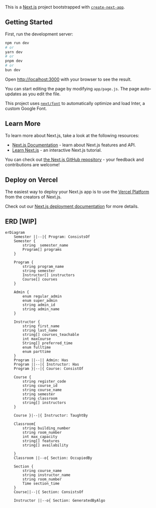 This is a [Next.js](https://nextjs.org/) project bootstrapped with [`create-next-app`](https://github.com/vercel/next.js/tree/canary/packages/create-next-app).

## Getting Started

First, run the development server:

```bash
npm run dev
# or
yarn dev
# or
pnpm dev
# or
bun dev
```

Open [http://localhost:3000](http://localhost:3000) with your browser to see the result.

You can start editing the page by modifying `app/page.js`. The page auto-updates as you edit the file.

This project uses [`next/font`](https://nextjs.org/docs/basic-features/font-optimization) to automatically optimize and load Inter, a custom Google Font.

## Learn More

To learn more about Next.js, take a look at the following resources:

- [Next.js Documentation](https://nextjs.org/docs) - learn about Next.js features and API.
- [Learn Next.js](https://nextjs.org/learn) - an interactive Next.js tutorial.

You can check out [the Next.js GitHub repository](https://github.com/vercel/next.js/) - your feedback and contributions are welcome!

## Deploy on Vercel

The easiest way to deploy your Next.js app is to use the [Vercel Platform](https://vercel.com/new?utm_medium=default-template&filter=next.js&utm_source=create-next-app&utm_campaign=create-next-app-readme) from the creators of Next.js.

Check out our [Next.js deployment documentation](https://nextjs.org/docs/deployment) for more details.


## ERD [WIP]
```mermaid
erDiagram
    Semester ||--|{ Program: ConsistsOf 
    Semester {
        string  semester_name
        Program[] programs
    }

    Program {
        string program_name
        string semester
        Instructor[] instructors
        Course[] courses
    }

    Admin {
        enum regular_admin
        enum super_admin
        string admin_id
        string admin_name
    }

    Instructor {
        string first_name
        string last_name
        string[] courses_teachable
        int maxCourse
        String[] preferred_time
        enum fulltime
        enum parttime
    }
    Program ||--|| Admin: Has
    Program ||--|{ Instructor: Has
    Program }|--|{ Course: ConsistOf

    Course {
        string register_code
        string course_id
        string course_name
        string semester
        string classroom
        string[] instructors
    }

    Course }|--|{ Instructor: TaughtBy

    Classroom{
        string building_number
        string room_number
        int max_capacity
        string[] features
        string[] availability

    } 
    Classroom ||--o{ Section: OccupiedBy

    Section {
        string course_name
        string instructor_name
        string room_number
        Time section_time
    }
    Course||--|{ Section: ConsistsOf 

    Instructor ||--o{ Section: GeneratedByAlgo

```
